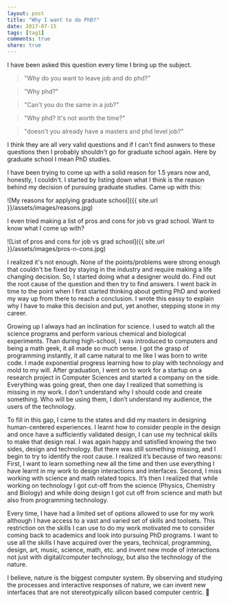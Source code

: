 ```yaml
---
layout: post
title: "Why I want to do PhD?"
date: 2017-07-15
tags: [tag1]
comments: true
share: true
---
```


I have been asked this question every time I bring up the subject.

<blockquote>"Why do you want to leave job and do phd?"</blockquote>
<blockquote>"Why phd?"</blockquote>
<blockquote>"Can't you do the same in a job?"</blockquote>
<blockquote>"Why phd? It's not worth the time?"</blockquote>
<blockquote>"doesn't you already have a masters and phd level job?"</blockquote>

I think they are all very valid questions and if I can't find asnwers to these questions then I probably shouldn't go for graduate school again. Here by graduate school I mean PhD studies.

I have been trying to come up with a solid reason for 1.5 years now and, honestly, I couldn't. I started by listing down what I think is the reason behind my decision of pursuing graduate studies. Came up with this:

![My reasons for applying graduate school]({{ site.url }}/assets/images/reasons.jpg)

I even tried making a list of pros and cons for job vs grad school. Want to know what I come up with?

![List of pros and cons for job vs grad school]({{ site.url }}/assets/images/pros-n-cons.jpg)

I realized it's not enough. None of the points/problems were strong enough that couldn't be fixed by staying in the industry and require making a life changing decision. So, I started doing what a designer would do. Find out the root cause of the question and then try to find answers. I went back in time to the point when I first started thinking about getting PhD and worked my way up from there to reach a conclusion. I wrote this eassy to explain why I have to make this decision and put, yet another, stepping stone in my career.

Growing up I always had an inclination for science. I used to watch all the science programs and perform various chemical and biological experiments. Than during high-school, I was introduced to computers and being a math geek, it all made so much sense. I got the grasp of programming instantly, it all came natural to me like I was born to write code. I made exponential progress learning how to play with technology and mold to my will. After graduation, I went on to work for a startup on a research project in Computer Sciences and started a company on the side. Everything was going great, then one day I realized that something is missing in my work. I don’t understand why I should code and create something. Who will be using them, I don’t understand my audience, the users of the technology.

To fill in this gap, I came to the states and did my masters in designing human-centered experiences. I learnt how to consider people in the design and once have a sufficiently validated design, I can use my technical skills to make that design real. I was again happy and satisfied knowing the two sides, design and technology. But there was still something missing, and I begin to try to identify the root cause. I realized it’s because of two reasons: First, I want to learn something new all the time and then use everything I have learnt in my work to design interactions and interfaces. Second, I miss working with science and math related topics. It’s then I realized that while working on technology I got cut-off from the science (Physics, Chemistry and Biology) and while doing design I got cut off from science and math but also from programming technology.

Every time, I have had a limited set of options allowed to use for my work although I have access to a vast and varied set of skills and toolsets. This restriction on the skills I can use to do my work motivated me to consider coming back to academics and look into pursuing PhD programs. I want to use all the skills I have acquired over the years, technical, programming, design, art, music, science, math, etc. and invent new mode of interactions not just with digital/computer technology, but also the technology of the nature.

I believe, nature is the biggest computer system. By observing and studying the processes and interactive responses of nature, we can invent new interfaces that are not stereotypically silicon based computer centric.



